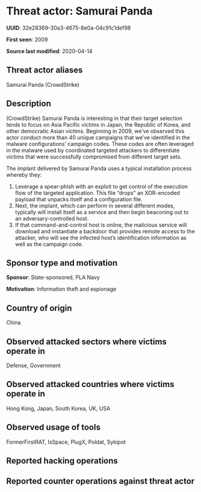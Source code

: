 # Threat actor: Samurai Panda

**UUID**: 32e28369-30a3-4675-8e0a-04c91c1def98

**First seen**: 2009

**Source last modified**: 2020-04-14

## Threat actor aliases

Samurai Panda (CrowdStrike)

## Description

(CrowdStrike) Samurai Panda is interesting in that their target selection tends to focus on Asia Pacific victims in Japan, the Republic of Korea, and other democratic Asian victims. Beginning in 2009, we’ve observed this actor conduct more than 40 unique campaigns that we’ve identified in the malware configurations’ campaign codes. These codes are often leveraged in the malware used by coordinated targeted attackers to differentiate victims that were successfully compromised from different target sets.

The implant delivered by Samurai Panda uses a typical installation process whereby they:
1. Leverage a spear-phish with an exploit to get control of the execution flow of the targeted application. This file “drops” an XOR-encoded payload that unpacks itself and a configuration file.
2. Next, the implant, which can perform in several different modes, typically will install itself as a service and then begin beaconing out to an adversary-controlled host.
3. If that command-and-control host is online, the malicious service will download and instantiate a backdoor that provides remote access to the attacker, who will see the infected host’s identification information as well as the campaign code.

## Sponsor type and motivation

**Sponsor**: State-sponsored, PLA Navy

**Motivation**: Information theft and espionage


## Country of origin

China

## Observed attacked sectors where victims operate in

Defense, Government

## Observed attacked countries where victims operate in

Hong Kong, Japan, South Korea, UK, USA

## Observed usage of tools

FormerFirstRAT, IsSpace, PlugX, Poldat, Sykipot

## Reported hacking operations



## Reported counter operations against threat actor





